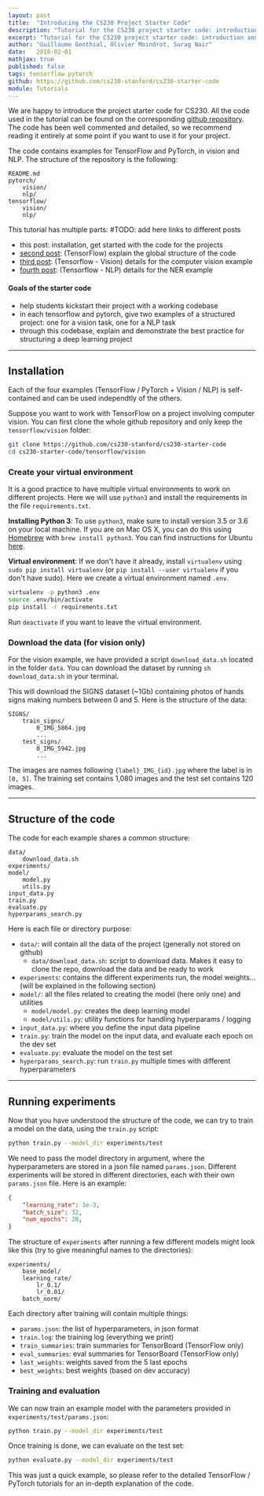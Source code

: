 ```yaml
---
layout: post
title:  "Introducing the CS230 Project Starter Code"
description: "Tutorial for the CS230 project starter code: introduction and installation"
excerpt: "Tutorial for the CS230 project starter code: introduction and installation"
author: "Guillaume Genthial, Olivier Moindrot, Surag Nair"
date:   2018-02-01
mathjax: true
published: false
tags: tensorflow pytorch
github: https://github.com/cs230-stanford/cs230-starter-code
module: Tutorials
---
```


<!-- TODO: comment -->

We are happy to introduce the project starter code for CS230. All the code used in the tutorial can be found on the corresponding [github repository][github]. The code has been well commented and detailed, so we recommend reading it entirely at some point if you want to use it for your project.

The code contains examples for TensorFlow and PyTorch, in vision and NLP. The structure of the repository is the following:
```
README.md
pytorch/
    vision/
    nlp/
tensorflow/
    vision/
    nlp/
```

This tutorial has multiple parts:
#TODO: add here links to different posts
- this post: installation, get started with the code for the projects
- [second post][tf-post]: (TensorFlow) explain the global structure of the code
- [third post][tf-vision]: (Tensorflow - Vision) details for the computer vision example
- [fourth post][tf-nlp]: (Tensorflow - NLP) details for the NER example

#### Goals of the starter code

- help students kickstart their project with a working codebase
- in each tensorflow and pytorch, give two examples of a structured project: one for a vision task, one for a NLP task
- through this codebase, explain and demonstrate the best practice for structuring a deep learning project



---

## Installation

Each of the four examples (TensorFlow / PyTorch + Vision / NLP) is self-contained and can be used independtly of the others.

Suppose you want to work with TensorFlow on a project involving computer vision. You can first clone the whole github repository and only keep the `tensorflow/vision` folder:

```bash
git clone https://github.com/cs230-stanford/cs230-starter-code
cd cs230-starter-code/tensorflow/vision
```

### Create your virtual environment
It is a good practice to have multiple virtual environments to work on different projects. Here we will use `python3` and install the requirements in the file `requirements.txt`.

**Installing Python 3**: To use `python3`, make sure to install version 3.5 or 3.6 on your local machine.
If you are on Mac OS X, you can do this using [Homebrew](https://brew.sh) with `brew install python3`. You can find instructions for Ubuntu [here](https://www.digitalocean.com/community/tutorials/how-to-install-python-3-and-set-up-a-local-programming-environment-on-ubuntu-16-04).

**Virtual environment**: If we don't have it already, install `virtualenv` using `sudo pip install virtualenv` (or `pip install --user virtualenv` if you don't have sudo).
Here we create a virtual environment named `.env`.
```bash
virtualenv -p python3 .env
source .env/bin/activate
pip install -r requirements.txt
```

Run `deactivate` if you want to leave the virtual environment.


### Download the data (for vision only)

For the vision example, we have provided a script `download_data.sh` located in the folder `data`.
You can download the dataset by running `sh download_data.sh` in your terminal.

This will download the SIGNS dataset (~1Gb) containing photos of hands signs making numbers between 0 and 5.
Here is the structure of the data:
```
SIGNS/
    train_signs/
        0_IMG_5864.jpg
        ...
    test_signs/
        0_IMG_5942.jpg
        ...
```

The images are names following `{label}_IMG_{id}.jpg` where the label is in `[0, 5]`.
The training set contains 1,080 images and the test set contains 120 images.


---

## Structure of the code

The code for each example shares a common structure:
```
data/
    download_data.sh
experiments/
model/
    model.py
    utils.py
input_data.py
train.py
evaluate.py
hyperparams_search.py
```

<!-- TODO: check that the structure is still this -->
Here is each file or directory purpose:
- `data/`: will contain all the data of the project (generally not stored on github)
  - `data/download_data.sh`: script to download data. Makes it easy to clone the repo, download the data and be ready to work
- `experiments`: contains the different experiments run, the model weights... (will be explained in the following section)
- `model/`: all the files related to creating the model (here only one) and utilities
  - `model/model.py`: creates the deep learning model
  - `model/utils.py`: utility functions for handling hyperparams / logging
- `input_data.py`: where you define the input data pipeline
- `train.py`: train the model on the input data, and evaluate each epoch on the dev set
- `evaluate.py`: evaluate the model on the test set
- `hyperparams_search.py`: run `train.py` multiple times with different hyperparameters


---

## Running experiments

<!-- TODO: add ### titles for clearer layout? -->

Now that you have understood the structure of the code, we can try to train a model on the data, using the `train.py` script:
```bash
python train.py --model_dir experiments/test
```

We need to pass the model directory in argument, where the hyperparameters are stored in a json file named `params.json`.
Different experiments will be stored in different directories, each with their own `params.json` file. Here is an example:
```json
{
    "learning_rate": 1e-3,
    "batch_size": 32,
    "num_epochs": 20,
}
```

The structure of `experiments` after running a few different models might look like this (try to give meaningful names to the directories):
```
experiments/
    base_model/
    learning_rate/
        lr_0.1/
        lr_0.01/
    batch_norm/
```

Each directory after training will contain multiple things:
- `params.json`: the list of hyperparameters, in json format
- `train.log`: the training log (everything we print)
- `train_summaries`: train summaries for TensorBoard (TensorFlow only)
- `eval_summaries`: eval summaries for TensorBoard (TensorFlow only)
- `last_weights`: weights saved from the 5 last epochs
- `best_weights`: best weights (based on dev accuracy)


### Training and evaluation

We can now train an example model with the parameters provided in `experiments/test/params.json`:
```bash
python train.py --model_dir experiments/test
```

Once training is done, we can evaluate on the test set:
```bash
python evaluate.py --model_dir experiments/test
```

This was just a quick example, so please refer to the detailed TensorFlow / PyTorch tutorials for an in-depth explanation of the code.




[github]: https://github.com/cs230-stanford/cs230-starter-code
<!-- TODO: put correct link -->
[tf-post]: https://cs230-stanford.github.io/
<!-- TODO: put correct link -->
[tf-vision]: https://cs230-stanford.github.io/
<!-- TODO: put correct link -->
[tf-nlp]: https://cs230-stanford.github.io/
